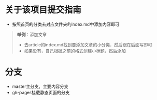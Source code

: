 # 关于该项目提交指南
- 按照首页的分类去对应文件夹的index.md中添加内容即可
>**举例**：添加文章
> - 去article的index.md找到要添加文章的小分类，然后跟在后面写即可
> - 如果没有，自己根据之前的格式创建小标题，然后添加

# 分支
- master主分支，主要内容分支
- gh-pages挂载静态页面的分支